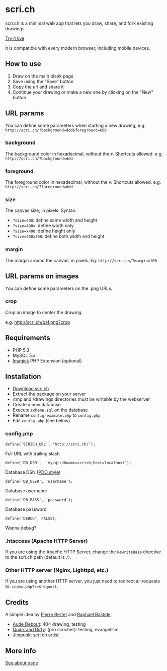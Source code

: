 # scri.ch

scri.ch is a minimal web app that lets you draw, share, and fork existing drawings.

[Try it live](http://scri.ch/ "Try scri.ch")

It is compatible with every modern browser, including mobile devices.

## How to use

1. Draw on the main blank page
2. Save using the "Save" button
3. Copy the url and share it
4. Continue your drawing or make a new one by clicking on the "New" button

## URL params

You can define some parameters when starting a new drawing, e.g. `http://scri.ch/?background=ddd&foreground=666`

### background

The background color in hexadecimal, without the `#`. Shortcuts allowed. e.g. `http://scri.ch/?background=ddd`

### foreground

The foreground color in hexadecimal, without the `#`. Shortcuts allowed. e.g. `http://scri.ch/?foreground=ddd`

### size

The canvas size, in pixels. Syntax:

 * `?size=400`: define same width and height
 * `?size=400x`: define width only
 * `?size=x400`: define height only
 * `?size=400x300`: define both width and height

### margin

The margin around the canvas, in pixels. Eg. `http://scri.ch/?margin=100`

## URL params on images

You can define some parameters on the .png URLs.

### crop

Crop an image to center the drawing.

e.g. http://scri.ch/baf.png?crop

## Requirements
 * PHP 5.3
 * MySQL 5.x
 * [Imagick](http://php.net/imagick) PHP Extension (optional)

## Installation

 * [Download scri.ch](https://github.com/bpierre/scri.ch/zipball/master)
 * Extract the package on your server
 * /tmp and /drawings directories must be writable by the webserver
 * Create a new database
 * Execute `schema.sql` on the database
 * Rename `config-example.php` to `config.php`
 * Edit `config.php` (see below)

### config.php

    define('SCRICH_URL', 'http://scri.ch/');

Full URL with trailing slash

    define('DB_DSN',  'mysql:dbname=scrich;host=localhost');

Database DSN ([PDO style](http://php.net/manual/en/ref.pdo-mysql.connection.php))

    define('DB_USER', 'username');

Database username

    define('DB_PASS', 'password');

Database password

    define('DEBUG', FALSE);

Wanna debug?

### .htaccess (Apache HTTP Server)

If you are using the Apache HTTP Server, change the `RewriteBase` directive to the scri.ch path (default is `/`).

### Other HTTP server (Nginx, Lighttpd, etc.)

If you are using another HTTP server, you just need to redirect all requests to: `index.php?r=$request`.

## Credits

A simple idea by [Pierre Bertet](http://pierrebertet.net/) and [Raphaël Bastide](http://raphaelbastide.com)

 * [Aude Debout](http://aude-debout.fr/): 404 drawing, testing
 * [Quick and Dirty](https://twitter.com/qndirty): (pro scricher): testing, evangelism
 * [Jimpunk](http://www.jimpunk.com/.net/index.php?s=scri.ch): scri.ch artist

## More info

[See about page](http://about.scri.ch/)